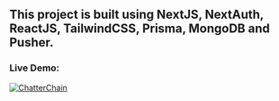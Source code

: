 ## This project is built using NextJS, NextAuth, ReactJS, TailwindCSS, Prisma, MongoDB and Pusher.

### Live Demo:


[![ChatterChain](https://github.com/Liam-Piro/ChatterChain/assets/109366637/b3178afc-3e67-432e-983a-f38a8b4df8e1)](https://chatter-chain.vercel.app/)

